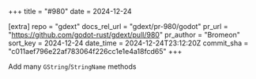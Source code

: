 +++
title = "#980"
date = 2024-12-24

[extra]
repo = "gdext"
docs_rel_url = "gdext/pr-980/godot"
pr_url = "https://github.com/godot-rust/gdext/pull/980"
pr_author = "Bromeon"
sort_key = 2024-12-24
date_time = 2024-12-24T23:12:20Z
commit_sha = "c011aef796e22af783064f226cc1e1e4a18fcd65"
+++

Add many `GString`/`StringName` methods
